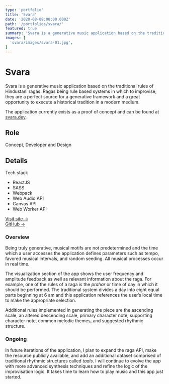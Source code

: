 ```yaml
---
type: 'portfolio'
title: 'Svara'
date: '2020-08-08:00:00.000Z'
path: '/portfolios/svara/'
featured: true
summary: 'Svara is a generative music application based on the traditional rules of Hindustani ragas.'
images: [
  'svara/images/svara-01.jpg',
]
---
```


# Svara

Svara is a generative music application based on the traditional rules of Hindustani ragas. Ragas being rule based systems in which to improvise, they are a perfect source for a generative framework and a great opportunity to execute a historical tradition in a modern medium.

The application currently exists as a proof of concept and can be found at [svara.dev](https://svara.dev).

## Role

Concept, Developer and Design

## Details

<article class="tech-card">

Tech stack

- ReactJS
- SASS
- Webpack
- Web Audio API
- Canvas API
- Web Worker API

[Visit site →](https://svara.dev)
<br>
[GitHub →](https://github.com/ryantoddgarza/svara)

</article>

### Overview

Being truly generative, musical motifs are not predetermined and the time which a user accesses the application defines parameters such as tempo, favored musical intervals, and random seeding. All musical processes occur in real time.

The visualization section of the app shows the user frequency and amplitude feedback as well as relevant information about the raga. For example, one of the rules of a raga is the _prahar_ or time of day in which it should be performed. The traditional system divides a day into eight equal parts beginning at 6 am and this application references the user’s local time to make the appropriate selection.

Additional rules implemented in generating the piece are the ascending scale, an altered descending scale, primary character note, supporting character note, common melodic themes, and suggested rhythmic structure.

### Ongoing

In future iterations of the application, I plan to expand the raga API, make the resource publicly available, and add an additional dataset comprised of traditional rhythmic structures called _taals_. I will continue to evolve the app with more advanced synthesis techniques and refine the logic of the improvisation logic. It takes time to learn how to play music and this app just started.
